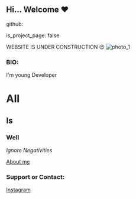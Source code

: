 ## Hi... Welcome ❤️

github:

  is_project_page: false

WEBSITE IS UNDER CONSTRUCTION 😉
 ![photo_1](https://user-images.githubusercontent.com/86893005/124365987-b9b11880-dc69-11eb-99c3-9f37b6622698.jpg)

### BIO:
I'm young Developer

# All
##     Is
###        Well

 _Ignore Negativities_ 

[About me](http://www.campsite.bio/pravin_viswa)

### Support or Contact:

[Instagram](http://www.instagram.com/pravin__viswa) 
